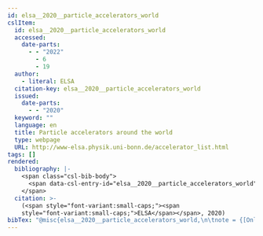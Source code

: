 ```yaml
---
id: elsa__2020__particle_accelerators_world
cslItem:
  id: elsa__2020__particle_accelerators_world
  accessed:
    date-parts:
      - - "2022"
        - 6
        - 19
  author:
    - literal: ELSA
  citation-key: elsa__2020__particle_accelerators_world
  issued:
    date-parts:
      - - "2020"
  keyword: ""
  language: en
  title: Particle accelerators around the world
  type: webpage
  URL: http://www-elsa.physik.uni-bonn.de/accelerator_list.html
tags: []
rendered:
  bibliography: |-
    <span class="csl-bib-body">
      <span data-csl-entry-id="elsa__2020__particle_accelerators_world" class="csl-entry"><span class='author-bib'>ELSA</span>. <span class='date-bib'>(2020)</span>. <span class='title'><b><i>Particle accelerators around the world</i></b></span>. <span class='URL'><a href='http://www-elsa.physik.uni-bonn.de/accelerator_list.html'>LINK</a></span></span>
    </span>
  citation: >-
    (<span style="font-variant:small-caps;"><span
    style="font-variant:small-caps;">ELSA</span></span>, 2020)
bibTex: "@misc{elsa__2020__particle_accelerators_world,\n\tnote = {[Online; accessed 2022-06-19]},\n\tauthor = {{ELSA}},\n\tyear = {2020},\n\ttitle = {Particle accelerators around the world},\n\turl = {http://www-elsa.physik.uni-bonn.de/accelerator_list.html},\n\thowpublished = {http://www-elsa.physik.uni-bonn.de/accelerator\\textunderscore{}list.html},\n}\n\n"
---
```

